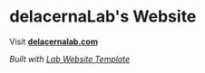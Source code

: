 
# delacernaLab's Website

Visit **[delacernalab.com](http://delacernalab.com)** 

_Built with [Lab Website Template](https://greene-lab.gitbook.io/lab-website-template-docs)_

